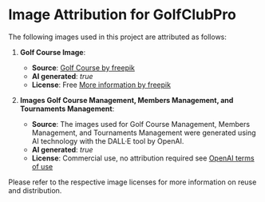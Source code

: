 # Image Attribution for GolfClubPro

The following images used in this project are attributed as follows:

1. **Golf Course Image**:
   - **Source**: [Golf Course by freepik](https://www.freepik.com/free-ai-image/beautiful-golf-course-landscape_94943190.htm#fromView=search&page=1&position=8&uuid=a2578488-37ce-47aa-a374-2f0f6df65662)
   - **AI generated**: *true*
   - **License**: Free [More information by freepik](https://www.freepik.com/legal/terms-of-use#nav-freepik-license)

2. **Images Golf Course Management, Members Management, and Tournaments Management**:
   - **Source**: The images used for Golf Course Management, Members Management, and Tournaments Management were generated using AI technology with the DALL·E tool by OpenAI.
   - **AI generated**: *true*
   - **License**: Commercial use, no attribution required see [OpenAI terms of use](https://openai.com/policies/terms-of-use)

Please refer to the respective image licenses for more information on reuse and distribution.